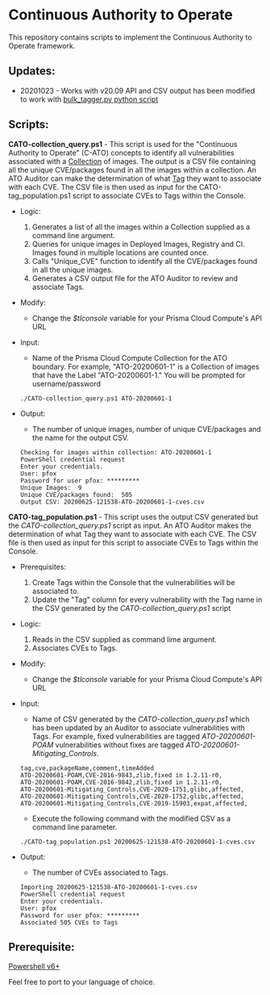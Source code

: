 # Continuous Authority to Operate

This repository contains scripts to implement the Continuous Authority to Operate framework.

## Updates:
* 20201023 - Works with v20.09 API and CSV output has been modified to work with [bulk_tagger.py python script](https://github.com/twistlock/sample-code/blob/f01089aa7a0b00f025397618ebb3de97e60d70ba/computeAPI/cve_tags/bulk_tagger.py)

## Scripts:
**CATO-collection_query.ps1** - This script is used for the "Continuous Authority to Operate" (C-ATO) concepts to identify all vulnerabilities associated with a [Collection](https://docs.paloaltonetworks.com/prisma/prisma-cloud/20-09/prisma-cloud-compute-edition-admin/configure/collections.html) of images. The output is a CSV file containing all the unique CVE/packages found in all the images within a collection. An ATO Auditor can make the determination of what [Tag](https://docs.paloaltonetworks.com/prisma/prisma-cloud/20-09/prisma-cloud-compute-edition-admin/configure/tags.html) they want to associate with each CVE. The CSV file is then used as input for the CATO-tag_population.ps1 script to associate CVEs to Tags within the Console.

  * Logic:
    1. Generates a list of all the images within a Collection supplied as a command line argument.
    2. Queries for unique images in Deployed Images, Registry and CI. Images found in multiple locations are counted once.
    3. Calls "Unique_CVE" function to identify all the CVE/packages found in all the unique images.
    4. Generates a CSV output file for the ATO Auditor to review and associate Tags.


  * Modify:
    * Change the _$tlconsole_ variable for your Prisma Cloud Compute's API URL


  * Input:
    * Name of the Prisma Cloud Compute Collection for the ATO boundary. For example, "ATO-20200601-1" is a Collection of images that have the Label "ATO-20200601-1." You will be prompted for username/password
    ```
    ./CATO-collection_query.ps1 ATO-20200601-1
    ```


  * Output:
    * The number of unique images, number of unique CVE/packages and the name for the output CSV.
    ```
    Checking for images within collection: ATO-20200601-1
    PowerShell credential request
    Enter your credentials.
    User: pfox
    Password for user pfox: *********
    Unique Images:  9
    Unique CVE/packages found:  505
    Output CSV: 20200625-121538-ATO-20200601-1-cves.csv
    ```



**CATO-tag_population.ps1** - This script uses the output CSV generated but the _CATO-collection_query.ps1_ script as input. An ATO Auditor makes the determination of what Tag they want to associate with each CVE. The CSV file is then used as input for this script to associate CVEs to Tags within the Console.

  * Prerequisites:
    1. Create Tags within the Console that the vulnerabilities will be associated to.
    2. Update the "Tag" column for every vulnerability with the Tag name in the CSV generated by the _CATO-collection_query.ps1_ script


  * Logic:
    1. Reads in the CSV supplied as command lime argument.
    2. Associates CVEs to Tags.

  * Modify:
    * Change the _$tlconsole_ variable for your Prisma Cloud Compute's API URL

  * Input:
      * Name of CSV generated by the _CATO-collection_query.ps1_ which has been updated by an Auditor to associate vulnerabilities with Tags.
      For example, fixed vulnerabilities are tagged _ATO-20200601-POAM_ vulnerabilities without fixes are tagged _ATO-20200601-Mitigating_Controls_.
      ```
      tag,cve,packageName,comment,timeAdded
      ATO-20200601-POAM,CVE-2016-9843,zlib,fixed in 1.2.11-r0,
      ATO-20200601-POAM,CVE-2016-9842,zlib,fixed in 1.2.11-r0,
      ATO-20200601-Mitigating_Controls,CVE-2020-1751,glibc,affected,
      ATO-20200601-Mitigating_Controls,CVE-2020-1752,glibc,affected,
      ATO-20200601-Mitigating_Controls,CVE-2019-15903,expat,affected,
      ```

      * Execute the following command with the modified CSV as a command line parameter. 
      ```
      ./CATO-tag_population.ps1 20200625-121538-ATO-20200601-1-cves.csv
      ```

  * Output:
    * The number of CVEs associated to Tags.
    ```
    Importing 20200625-121538-ATO-20200601-1-cves.csv
    PowerShell credential request
    Enter your credentials.
    User: pfox
    Password for user pfox: *********
    Associated 505 CVEs to Tags
    ```

## Prerequisite:
[Powershell v6+](https://docs.microsoft.com/en-us/powershell/scripting/install/installing-powershell?view=powershell-7)

Feel free to port to your language of choice.
